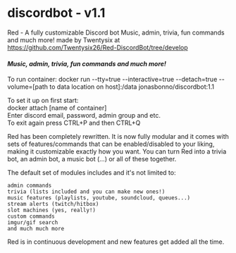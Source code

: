 # discordbot - v1.1
Red - A fully customizable Discord bot
Music, admin, trivia, fun commands and much more!
made by Twentysix at https://github.com/Twentysix26/Red-DiscordBot/tree/develop

#### *Music, admin, trivia, fun commands and much more!*  

To run container: docker run --tty=true --interactive=true --detach=true --volume=[path to data location on host]:/data jonasbonno/discordbot:1.1

To set it up on first start: 
</br>docker attach [name of container]
</br>Enter discord email, password, admin group and etc.
</br>To exit again press CTRL+P and then CTRL+Q

Red has been completely rewritten. It is now fully modular and it comes with sets of features/commands that can be enabled/disabled to your liking, making it customizable exactly how you want.
You can turn Red into a trivia bot, an admin bot, a music bot (...) or all of these together.

The default set of modules includes and it's not limited to:

    admin commands
    trivia (lists included and you can make new ones!)
    music features (playlists, youtube, soundcloud, queues...)
    stream alerts (twitch/hitbox)
    slot machines (yes, really!)
    custom commands
    imgur/gif search
    and much much more

Red is in continuous development and new features get added all the time. 
